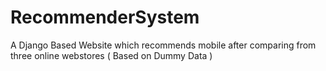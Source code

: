 # RecommenderSystem
A Django Based Website which recommends mobile after comparing from three online webstores ( Based on Dummy Data )
